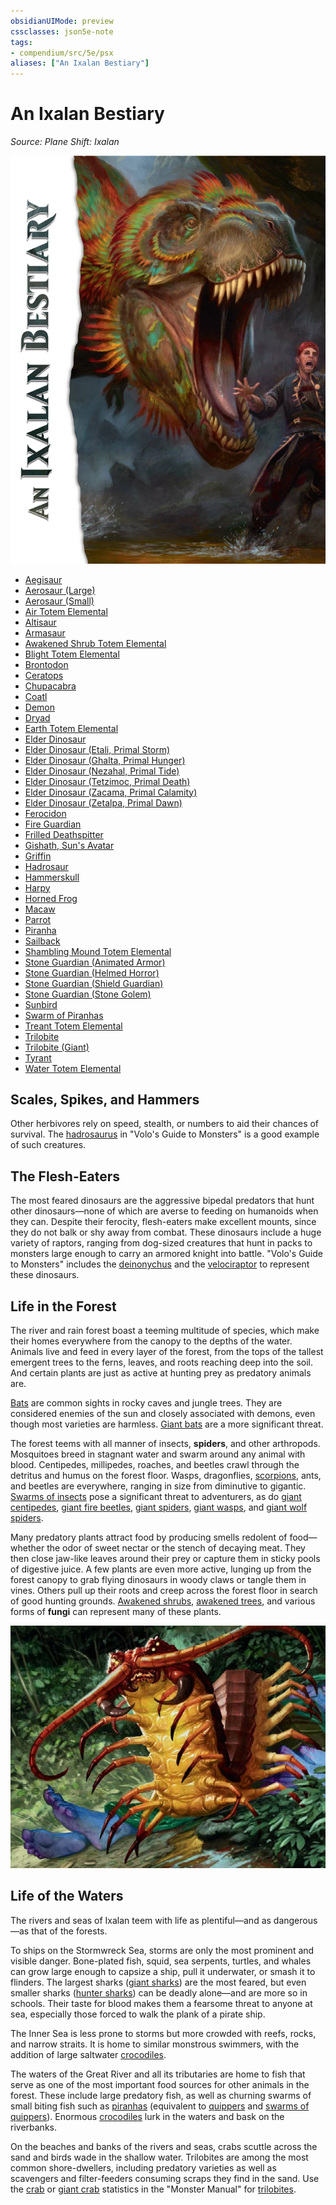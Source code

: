 ```yaml
---
obsidianUIMode: preview
cssclasses: json5e-note
tags:
- compendium/src/5e/psx
aliases: ["An Ixalan Bestiary"]
---
```

# An Ixalan Bestiary
*Source: Plane Shift: Ixalan* 

![Charging Monstrosaur](https://raw.githubusercontent.com/5etools-mirror-3/5etools-img/main/book/PSX/025.webp#center)

- [Aegisaur](Mechanics/bestiary/beast/aegisaur-psx.md)  
- [Aerosaur (Large)](Mechanics/bestiary/beast/aerosaur-large-psx.md)  
- [Aerosaur (Small)](Mechanics/bestiary/beast/aerosaur-small-psx.md)  
- [Air Totem Elemental](Mechanics/bestiary/elemental/air-totem-elemental-psx.md)  
- [Altisaur](Mechanics/bestiary/beast/altisaur-psx.md)  
- [Armasaur](Mechanics/bestiary/beast/armasaur-psx.md)  
- [Awakened Shrub Totem Elemental](Mechanics/bestiary/plant/awakened-shrub-totem-elemental-psx.md)  
- [Blight Totem Elemental](Mechanics/bestiary/plant/blight-totem-elemental-psx.md)  
- [Brontodon](Mechanics/bestiary/beast/brontodon-psx.md)  
- [Ceratops](Mechanics/bestiary/beast/ceratops-psx.md)  
- [Chupacabra](Mechanics/bestiary/monstrosity/chupacabra-psx.md)  
- [Coatl](Mechanics/bestiary/celestial/coatl-psx.md)  
- [Demon](Mechanics/bestiary/fiend/demon-psx.md)  
- [Dryad](Mechanics/bestiary/fey/dryad-psx.md)  
- [Earth Totem Elemental](Mechanics/bestiary/elemental/earth-totem-elemental-psx.md)  
- [Elder Dinosaur](Mechanics/bestiary/monstrosity/elder-dinosaur-psx.md)  
- [Elder Dinosaur (Etali, Primal Storm)](Mechanics/bestiary/monstrosity/elder-dinosaur-etali-primal-storm-psx.md)  
- [Elder Dinosaur (Ghalta, Primal Hunger)](Mechanics/bestiary/monstrosity/elder-dinosaur-ghalta-primal-hunger-psx.md)  
- [Elder Dinosaur (Nezahal, Primal Tide)](Mechanics/bestiary/monstrosity/elder-dinosaur-nezahal-primal-tide-psx.md)  
- [Elder Dinosaur (Tetzimoc, Primal Death)](Mechanics/bestiary/monstrosity/elder-dinosaur-tetzimoc-primal-death-psx.md)  
- [Elder Dinosaur (Zacama, Primal Calamity)](Mechanics/bestiary/monstrosity/elder-dinosaur-zacama-primal-calamity-psx.md)  
- [Elder Dinosaur (Zetalpa, Primal Dawn)](Mechanics/bestiary/monstrosity/elder-dinosaur-zetalpa-primal-dawn-psx.md)  
- [Ferocidon](Mechanics/bestiary/beast/ferocidon-psx.md)  
- [Fire Guardian](Mechanics/bestiary/elemental/fire-guardian-psx.md)  
- [Frilled Deathspitter](Mechanics/bestiary/beast/frilled-deathspitter-psx.md)  
- [Gishath, Sun's Avatar](Mechanics/bestiary/npc/gishath-suns-avatar-psx.md)  
- [Griffin](Mechanics/bestiary/monstrosity/griffin-psx.md)  
- [Hadrosaur](Mechanics/bestiary/beast/hadrosaur-psx.md)  
- [Hammerskull](Mechanics/bestiary/beast/hammerskull-psx.md)  
- [Harpy](Mechanics/bestiary/monstrosity/harpy-psx.md)  
- [Horned Frog](Mechanics/bestiary/beast/horned-frog-psx.md)  
- [Macaw](Mechanics/bestiary/beast/macaw-psx.md)  
- [Parrot](Mechanics/bestiary/beast/parrot-psx.md)  
- [Piranha](Mechanics/bestiary/beast/piranha-psx.md)  
- [Sailback](Mechanics/bestiary/beast/sailback-psx.md)  
- [Shambling Mound Totem Elemental](Mechanics/bestiary/plant/shambling-mound-totem-elemental-psx.md)  
- [Stone Guardian (Animated Armor)](Mechanics/bestiary/construct/stone-guardian-animated-armor-psx.md)  
- [Stone Guardian (Helmed Horror)](Mechanics/bestiary/construct/stone-guardian-helmed-horror-psx.md)  
- [Stone Guardian (Shield Guardian)](Mechanics/bestiary/construct/stone-guardian-shield-guardian-psx.md)  
- [Stone Guardian (Stone Golem)](Mechanics/bestiary/construct/stone-guardian-stone-golem-psx.md)  
- [Sunbird](Mechanics/bestiary/monstrosity/sunbird-psx.md)  
- [Swarm of Piranhas](Mechanics/bestiary/beast/swarm-of-piranhas-psx.md)  
- [Treant Totem Elemental](Mechanics/bestiary/plant/treant-totem-elemental-psx.md)  
- [Trilobite](Mechanics/bestiary/beast/trilobite-psx.md)  
- [Trilobite (Giant)](Mechanics/bestiary/beast/trilobite-giant-psx.md)  
- [Tyrant](Mechanics/bestiary/beast/tyrant-psx.md)  
- [Water Totem Elemental](Mechanics/bestiary/elemental/water-totem-elemental-psx.md)  

## Scales, Spikes, and Hammers

Other herbivores rely on speed, stealth, or numbers to aid their chances of survival. The [hadrosaurus](Mechanics/bestiary/beast/hadrosaurus-mpmm.md) in "Volo's Guide to Monsters" is a good example of such creatures.

## The Flesh-Eaters

The most feared dinosaurs are the aggressive bipedal predators that hunt other dinosaurs—none of which are averse to feeding on humanoids when they can. Despite their ferocity, flesh-eaters make excellent mounts, since they do not balk or shy away from combat. These dinosaurs include a huge variety of raptors, ranging from dog-sized creatures that hunt in packs to monsters large enough to carry an armored knight into battle. "Volo's Guide to Monsters" includes the [deinonychus](Mechanics/bestiary/beast/deinonychus-mpmm.md) and the [velociraptor](Mechanics/bestiary/beast/velociraptor-mpmm.md) to represent these dinosaurs.

## Life in the Forest

The river and rain forest boast a teeming multitude of species, which make their homes everywhere from the canopy to the depths of the water. Animals live and feed in every layer of the forest, from the tops of the tallest emergent trees to the ferns, leaves, and roots reaching deep into the soil. And certain plants are just as active at hunting prey as predatory animals are.

[Bats](Mechanics/bestiary/beast/bat.md) are common sights in rocky caves and jungle trees. They are considered enemies of the sun and closely associated with demons, even though most varieties are harmless. [Giant bats](Mechanics/bestiary/beast/giant-bat.md) are a more significant threat.

The forest teems with all manner of insects, **spiders**, and other arthropods. Mosquitoes breed in stagnant water and swarm around any animal with blood. Centipedes, millipedes, roaches, and beetles crawl through the detritus and humus on the forest floor. Wasps, dragonflies, [scorpions](Mechanics/bestiary/beast/scorpion.md), ants, and beetles are everywhere, ranging in size from diminutive to gigantic. [Swarms of insects](Mechanics/bestiary/beast/swarm-of-insects.md) pose a significant threat to adventurers, as do [giant centipedes](Mechanics/bestiary/beast/giant-centipede.md), [giant fire beetles](Mechanics/bestiary/beast/giant-fire-beetle.md), [giant spiders](Mechanics/bestiary/beast/giant-spider.md), [giant wasps](Mechanics/bestiary/beast/giant-wasp.md), and [giant wolf spiders](Mechanics/bestiary/beast/giant-wolf-spider.md).

Many predatory plants attract food by producing smells redolent of food—whether the odor of sweet nectar or the stench of decaying meat. They then close jaw-like leaves around their prey or capture them in sticky pools of digestive juice. A few plants are even more active, lunging up from the forest canopy to grab flying dinosaurs in woody claws or tangle them in vines. Others pull up their roots and creep across the forest floor in search of good hunting grounds. [Awakened shrubs](Mechanics/bestiary/plant/awakened-shrub.md), [awakened trees](Mechanics/bestiary/plant/awakened-tree.md), and various forms of **fungi** can represent many of these plants.

![Skittering Heartstopper](https://raw.githubusercontent.com/5etools-mirror-3/5etools-img/main/book/PSX/026.webp#center)

## Life of the Waters

The rivers and seas of Ixalan teem with life as plentiful—and as dangerous—as that of the forests.

To ships on the Stormwreck Sea, storms are only the most prominent and visible danger. Bone-plated fish, squid, sea serpents, turtles, and whales can grow large enough to capsize a ship, pull it underwater, or smash it to flinders. The largest sharks ([giant sharks](Mechanics/bestiary/beast/giant-shark.md)) are the most feared, but even smaller sharks ([hunter sharks](Mechanics/bestiary/beast/hunter-shark.md)) can be deadly alone—and are more so in schools. Their taste for blood makes them a fearsome threat to anyone at sea, especially those forced to walk the plank of a pirate ship.

The Inner Sea is less prone to storms but more crowded with reefs, rocks, and narrow straits. It is home to similar monstrous swimmers, with the addition of large saltwater [crocodiles](Mechanics/bestiary/beast/crocodile.md).

The waters of the Great River and all its tributaries are home to fish that serve as one of the most important food sources for other animals in the forest. These include large predatory fish, as well as churning swarms of small biting fish such as [piranhas](Mechanics/bestiary/beast/piranha-psx.md) (equivalent to [quippers](Mechanics/bestiary/beast/quipper.md) and [swarms of quippers](Mechanics/bestiary/beast/swarm-of-quippers.md)). Enormous [crocodiles](Mechanics/bestiary/beast/crocodile.md) lurk in the waters and bask on the riverbanks.

On the beaches and banks of the rivers and seas, crabs scuttle across the sand and birds wade in the shallow water. Trilobites are among the most common shore-dwellers, including predatory varieties as well as scavengers and filter-feeders consuming scraps they find in the sand. Use the [crab](Mechanics/bestiary/beast/crab.md) or [giant crab](Mechanics/bestiary/beast/giant-crab.md) statistics in the "Monster Manual" for [trilobites](Mechanics/bestiary/beast/trilobite-psx.md).